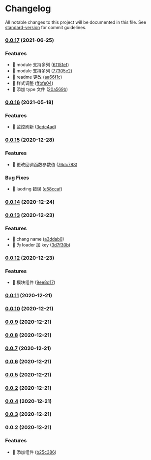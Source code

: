 # Changelog

All notable changes to this project will be documented in this file. See [standard-version](https://github.com/conventional-changelog/standard-version) for commit guidelines.

### [0.0.17](https://github.com/li-qiuli/epub-list/compare/v0.0.16...v0.0.17) (2021-06-25)

### Features

- 🎸 module 支持多列 ([61151ef](https://github.com/li-qiuli/epub-list/commit/61151ef6d97d8a4fd85df02166fd54d9e0788a7e))
- 🎸 module 支持多列 ([77305e2](https://github.com/li-qiuli/epub-list/commit/77305e27bcd4582762d856439982d0eed6e4f78f))
- 🎸 readme 更改 ([aa66f1c](https://github.com/li-qiuli/epub-list/commit/aa66f1c701e5dd7c1b3ad8efd3a9048936028207))
- 🎸 样式调整 ([ffbfe04](https://github.com/li-qiuli/epub-list/commit/ffbfe046c027e090147efb622fee0fa7cf76a586))
- 🎸 添加 type 文件 ([20a569b](https://github.com/li-qiuli/epub-list/commit/20a569b8f5eb9c2197e5cf88b1840ad87c37bd5f))

### [0.0.16](https://github.com/li-qiuli/epub-list/compare/v0.0.15...v0.0.16) (2021-05-18)

### Features

- 🎸 监控刷新 ([3edc4ad](https://github.com/li-qiuli/epub-list/commit/3edc4ad54a3616cebb5843254f0925f633f44f5f))

### [0.0.15](https://github.com/li-qiuli/epub-list/compare/v0.0.14...v0.0.15) (2020-12-28)

### Features

- 🎸 更改回调函数参数值 ([76dc783](https://github.com/li-qiuli/epub-list/commit/76dc783f6259b32aefd906920a3222e996b0c905))

### Bug Fixes

- 🐛 laoding 错误 ([e58ccaf](https://github.com/li-qiuli/epub-list/commit/e58ccaf1a92c54aed9f97b0e14de5fcca40d243c))

### [0.0.14](https://github.com/li-qiuli/epub-list/compare/v0.0.13...v0.0.14) (2020-12-24)

### [0.0.13](https://github.com/li-qiuli/epub-list/compare/v0.0.12...v0.0.13) (2020-12-23)

### Features

- 🎸 chang name ([a3ddab0](https://github.com/li-qiuli/epub-list/commit/a3ddab08765b4a6b1ca6a06c0c8573cf8b010872))
- 🎸 为 loader 加 key ([3d7f30b](https://github.com/li-qiuli/epub-list/commit/3d7f30bb5f7ddc2a1d6d9725548eef4003c59bf9))

### [0.0.12](https://github.com/li-qiuli/epub-list/compare/v0.0.11...v0.0.12) (2020-12-23)

### Features

- 🎸 模块组件 ([9ee8d17](https://github.com/li-qiuli/epub-list/commit/9ee8d1719d84f776fc97782612e6e49efba8a34d))

### [0.0.11](https://github.com/li-qiuli/epub-list/compare/v0.0.10...v0.0.11) (2020-12-21)

### [0.0.10](https://github.com/li-qiuli/epub-list/compare/v0.0.9...v0.0.10) (2020-12-21)

### [0.0.9](https://github.com/li-qiuli/epub-list/compare/v0.0.8...v0.0.9) (2020-12-21)

### [0.0.8](https://github.com/li-qiuli/epub-list/compare/v0.0.7...v0.0.8) (2020-12-21)

### [0.0.7](https://github.com/li-qiuli/epub-list/compare/v0.0.6...v0.0.7) (2020-12-21)

### [0.0.6](https://github.com/li-qiuli/epub-list/compare/v0.0.5...v0.0.6) (2020-12-21)

### [0.0.5](https://github.com/li-qiuli/epub-list/compare/v0.0.4...v0.0.5) (2020-12-21)

### [0.0.2](https://github.com/li-qiuli/epub-list/compare/v0.0.4...v0.0.2) (2020-12-21)

### [0.0.4](https://github.com/li-qiuli/epub-list/compare/v0.0.3...v0.0.4) (2020-12-21)

### [0.0.3](https://github.com/li-qiuli/epub-list/compare/v0.0.2...v0.0.3) (2020-12-21)

### 0.0.2 (2020-12-21)

### Features

- 🎸 添加组件 ([b25c386](https://github.com/li-qiuli/epub-list/commit/b25c386523bc46ce773f3ac32f73c242aeb990fa))
